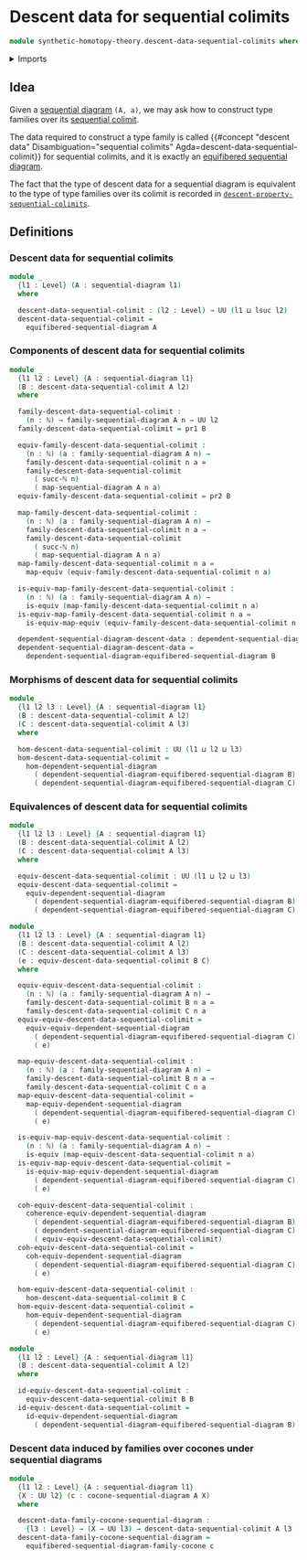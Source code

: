 # Descent data for sequential colimits

```agda
module synthetic-homotopy-theory.descent-data-sequential-colimits where
```

<details><summary>Imports</summary>

```agda
open import elementary-number-theory.natural-numbers

open import foundation.dependent-pair-types
open import foundation.equivalences
open import foundation.universe-levels

open import synthetic-homotopy-theory.cocones-under-sequential-diagrams
open import synthetic-homotopy-theory.dependent-sequential-diagrams
open import synthetic-homotopy-theory.equifibered-sequential-diagrams
open import synthetic-homotopy-theory.equivalences-dependent-sequential-diagrams
open import synthetic-homotopy-theory.morphisms-dependent-sequential-diagrams
open import synthetic-homotopy-theory.sequential-diagrams
```

</details>

## Idea

Given a [sequential diagram](synthetic-homotopy-theory.sequential-diagrams.md)
`(A, a)`, we may ask how to construct type families over its
[sequential colimit](synthetic-homotopy-theory.universal-property-sequential-colimits.md).

The data required to construct a type family is called
{{#concept "descent data" Disambiguation="sequential colimits" Agda=descent-data-sequential-colimit}}
for sequential colimits, and it is exactly an
[equifibered sequential diagram](synthetic-homotopy-theory.equifibered-sequential-diagrams.md).

The fact that the type of descent data for a sequential diagram is equivalent to
the type of type families over its colimit is recorded in
[`descent-property-sequential-colimits`](synthetic-homotopy-theory.descent-property-sequential-colimits.md).

## Definitions

### Descent data for sequential colimits

```agda
module _
  {l1 : Level} (A : sequential-diagram l1)
  where

  descent-data-sequential-colimit : (l2 : Level) → UU (l1 ⊔ lsuc l2)
  descent-data-sequential-colimit =
    equifibered-sequential-diagram A
```

### Components of descent data for sequential colimits

```agda
module _
  {l1 l2 : Level} {A : sequential-diagram l1}
  (B : descent-data-sequential-colimit A l2)
  where

  family-descent-data-sequential-colimit :
    (n : ℕ) → family-sequential-diagram A n → UU l2
  family-descent-data-sequential-colimit = pr1 B

  equiv-family-descent-data-sequential-colimit :
    (n : ℕ) (a : family-sequential-diagram A n) →
    family-descent-data-sequential-colimit n a ≃
    family-descent-data-sequential-colimit
      ( succ-ℕ n)
      ( map-sequential-diagram A n a)
  equiv-family-descent-data-sequential-colimit = pr2 B

  map-family-descent-data-sequential-colimit :
    (n : ℕ) (a : family-sequential-diagram A n) →
    family-descent-data-sequential-colimit n a →
    family-descent-data-sequential-colimit
      ( succ-ℕ n)
      ( map-sequential-diagram A n a)
  map-family-descent-data-sequential-colimit n a =
    map-equiv (equiv-family-descent-data-sequential-colimit n a)

  is-equiv-map-family-descent-data-sequential-colimit :
    (n : ℕ) (a : family-sequential-diagram A n) →
    is-equiv (map-family-descent-data-sequential-colimit n a)
  is-equiv-map-family-descent-data-sequential-colimit n a =
    is-equiv-map-equiv (equiv-family-descent-data-sequential-colimit n a)

  dependent-sequential-diagram-descent-data : dependent-sequential-diagram A l2
  dependent-sequential-diagram-descent-data =
    dependent-sequential-diagram-equifibered-sequential-diagram B
```

### Morphisms of descent data for sequential colimits

```agda
module _
  {l1 l2 l3 : Level} {A : sequential-diagram l1}
  (B : descent-data-sequential-colimit A l2)
  (C : descent-data-sequential-colimit A l3)
  where

  hom-descent-data-sequential-colimit : UU (l1 ⊔ l2 ⊔ l3)
  hom-descent-data-sequential-colimit =
    hom-dependent-sequential-diagram
      ( dependent-sequential-diagram-equifibered-sequential-diagram B)
      ( dependent-sequential-diagram-equifibered-sequential-diagram C)
```

### Equivalences of descent data for sequential colimits

```agda
module _
  {l1 l2 l3 : Level} {A : sequential-diagram l1}
  (B : descent-data-sequential-colimit A l2)
  (C : descent-data-sequential-colimit A l3)
  where

  equiv-descent-data-sequential-colimit : UU (l1 ⊔ l2 ⊔ l3)
  equiv-descent-data-sequential-colimit =
    equiv-dependent-sequential-diagram
      ( dependent-sequential-diagram-equifibered-sequential-diagram B)
      ( dependent-sequential-diagram-equifibered-sequential-diagram C)

module _
  {l1 l2 l3 : Level} {A : sequential-diagram l1}
  (B : descent-data-sequential-colimit A l2)
  (C : descent-data-sequential-colimit A l3)
  (e : equiv-descent-data-sequential-colimit B C)
  where

  equiv-equiv-descent-data-sequential-colimit :
    (n : ℕ) (a : family-sequential-diagram A n) →
    family-descent-data-sequential-colimit B n a ≃
    family-descent-data-sequential-colimit C n a
  equiv-equiv-descent-data-sequential-colimit =
    equiv-equiv-dependent-sequential-diagram
      ( dependent-sequential-diagram-equifibered-sequential-diagram C)
      ( e)

  map-equiv-descent-data-sequential-colimit :
    (n : ℕ) (a : family-sequential-diagram A n) →
    family-descent-data-sequential-colimit B n a →
    family-descent-data-sequential-colimit C n a
  map-equiv-descent-data-sequential-colimit =
    map-equiv-dependent-sequential-diagram
      ( dependent-sequential-diagram-equifibered-sequential-diagram C)
      ( e)

  is-equiv-map-equiv-descent-data-sequential-colimit :
    (n : ℕ) (a : family-sequential-diagram A n) →
    is-equiv (map-equiv-descent-data-sequential-colimit n a)
  is-equiv-map-equiv-descent-data-sequential-colimit =
    is-equiv-map-equiv-dependent-sequential-diagram
      ( dependent-sequential-diagram-equifibered-sequential-diagram C)
      ( e)

  coh-equiv-descent-data-sequential-colimit :
    coherence-equiv-dependent-sequential-diagram
      ( dependent-sequential-diagram-equifibered-sequential-diagram B)
      ( dependent-sequential-diagram-equifibered-sequential-diagram C)
      ( equiv-equiv-descent-data-sequential-colimit)
  coh-equiv-descent-data-sequential-colimit =
    coh-equiv-dependent-sequential-diagram
      ( dependent-sequential-diagram-equifibered-sequential-diagram C)
      ( e)

  hom-equiv-descent-data-sequential-colimit :
    hom-descent-data-sequential-colimit B C
  hom-equiv-descent-data-sequential-colimit =
    hom-equiv-dependent-sequential-diagram
      ( dependent-sequential-diagram-equifibered-sequential-diagram C)
      ( e)

module _
  {l1 l2 : Level} {A : sequential-diagram l1}
  (B : descent-data-sequential-colimit A l2)
  where

  id-equiv-descent-data-sequential-colimit :
    equiv-descent-data-sequential-colimit B B
  id-equiv-descent-data-sequential-colimit =
    id-equiv-dependent-sequential-diagram
      ( dependent-sequential-diagram-equifibered-sequential-diagram B)
```

### Descent data induced by families over cocones under sequential diagrams

```agda
module _
  {l1 l2 : Level} {A : sequential-diagram l1}
  {X : UU l2} (c : cocone-sequential-diagram A X)
  where

  descent-data-family-cocone-sequential-diagram :
    {l3 : Level} → (X → UU l3) → descent-data-sequential-colimit A l3
  descent-data-family-cocone-sequential-diagram =
    equifibered-sequential-diagram-family-cocone c
```
